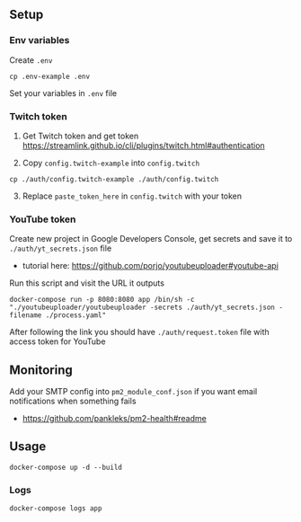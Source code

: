 ## Setup
### Env variables
Create `.env`
```shell
cp .env-example .env
```
Set your variables in `.env` file

### Twitch token

1) Get Twitch token and get token
https://streamlink.github.io/cli/plugins/twitch.html#authentication

2) Copy `config.twitch-example` into `config.twitch`
```shell
cp ./auth/config.twitch-example ./auth/config.twitch
```
3) Replace `paste_token_here` in `config.twitch` with your token

### YouTube token

Create new project in Google Developers Console, get secrets and save it to `./auth/yt_secrets.json` file
- tutorial here: https://github.com/porjo/youtubeuploader#youtube-api

Run this script and visit the URL it outputs
```shell
docker-compose run -p 8080:8080 app /bin/sh -c "./youtubeuploader/youtubeuploader -secrets ./auth/yt_secrets.json -filename ./process.yaml"
```
After following the link you should have `./auth/request.token` file with access token for YouTube

## Monitoring
Add your SMTP config into `pm2_module_conf.json` if you want email notifications when something fails
- https://github.com/pankleks/pm2-health#readme

## Usage
```shell
docker-compose up -d --build
```

### Logs
```shell
docker-compose logs app
```